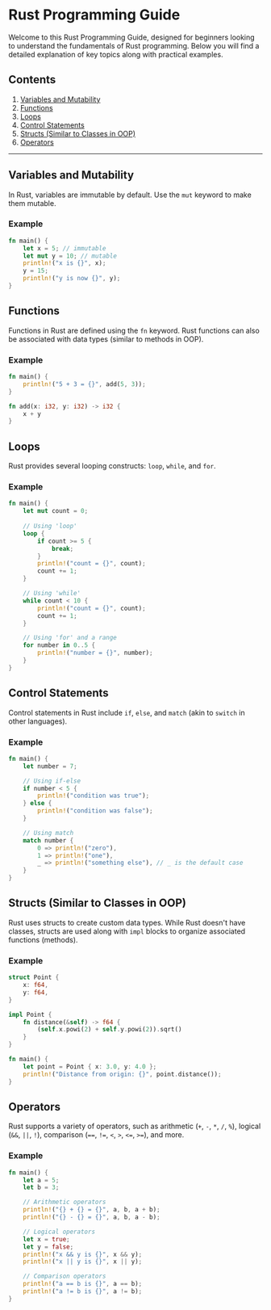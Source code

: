 # Rust Programming Guide

Welcome to this Rust Programming Guide, designed for beginners looking to understand the fundamentals of Rust programming. Below you will find a detailed explanation of key topics along with practical examples.

## Contents

1. [Variables and Mutability](#variables-and-mutability)
2. [Functions](#functions)
3. [Loops](#loops)
4. [Control Statements](#control-statements)
5. [Structs (Similar to Classes in OOP)](#structs-similar-to-classes-in-oop)
6. [Operators](#operators)

---

## Variables and Mutability

In Rust, variables are immutable by default. Use the `mut` keyword to make them mutable.

### Example

```rust
fn main() {
    let x = 5; // immutable
    let mut y = 10; // mutable
    println!("x is {}", x);
    y = 15;
    println!("y is now {}", y);
}
```
## Functions

Functions in Rust are defined using the `fn` keyword. Rust functions can also be associated with data types (similar to methods in OOP).

### Example

```rust
fn main() {
    println!("5 + 3 = {}", add(5, 3));
}

fn add(x: i32, y: i32) -> i32 {
    x + y
}
```

## Loops

Rust provides several looping constructs: `loop`, `while`, and `for`.

### Example

```rust
fn main() {
    let mut count = 0;
    
    // Using 'loop'
    loop {
        if count >= 5 {
            break;
        }
        println!("count = {}", count);
        count += 1;
    }

    // Using 'while'
    while count < 10 {
        println!("count = {}", count);
        count += 1;
    }

    // Using 'for' and a range
    for number in 0..5 {
        println!("number = {}", number);
    }
}
```

## Control Statements

Control statements in Rust include `if`, `else`, and `match` (akin to `switch` in other languages).

### Example

```rust
fn main() {
    let number = 7;

    // Using if-else
    if number < 5 {
        println!("condition was true");
    } else {
        println!("condition was false");
    }

    // Using match
    match number {
        0 => println!("zero"),
        1 => println!("one"),
        _ => println!("something else"), // _ is the default case
    }
}
```

## Structs (Similar to Classes in OOP)

Rust uses structs to create custom data types. While Rust doesn't have classes, structs are used along with `impl` blocks to organize associated functions (methods).

### Example

```rust
struct Point {
    x: f64,
    y: f64,
}

impl Point {
    fn distance(&self) -> f64 {
        (self.x.powi(2) + self.y.powi(2)).sqrt()
    }
}

fn main() {
    let point = Point { x: 3.0, y: 4.0 };
    println!("Distance from origin: {}", point.distance());
}
```

## Operators

Rust supports a variety of operators, such as arithmetic (`+`, `-`, `*`, `/`, `%`), logical (`&&`, `||`, `!`), comparison (`==`, `!=`, `<`, `>`, `<=`, `>=`), and more.

### Example

```rust
fn main() {
    let a = 5;
    let b = 3;

    // Arithmetic operators
    println!("{} + {} = {}", a, b, a + b);
    println!("{} - {} = {}", a, b, a - b);

    // Logical operators
    let x = true;
    let y = false;
    println!("x && y is {}", x && y);
    println!("x || y is {}", x || y);

    // Comparison operators
    println!("a == b is {}", a == b);
    println!("a != b is {}", a != b);
}
```
